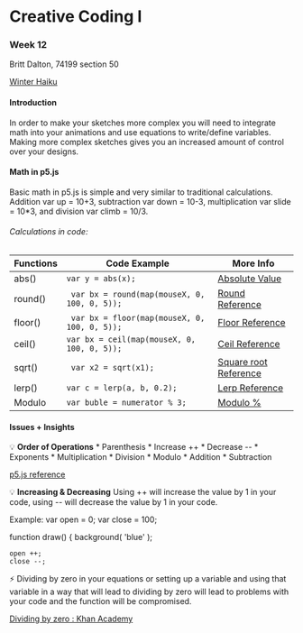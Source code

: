 # Creative Coding I #
### Week 12 ###

Britt Dalton, 74199 section 50

[ Winter Haiku ](https://brittdalton.github.io/Creative_Coding_HW/HW_06/Math_strings_objects_ohmy)



 #### Introduction ####
In order to make your sketches more complex you will need to integrate math into your
animations and use equations to write/define variables. Making more complex sketches
gives you an increased amount of control over your designs.

 #### Math in p5.js ####
 Basic math in p5.js is simple and very similar to traditional calculations. Addition
 var up = 10+3, subtraction var down = 10-3, multiplication var slide = 10*3, and
 division var climb = 10/3.

###### Calculations in code: ######

|Functions | Code Example | More Info |
|---------- | -------------|-----------|
| abs() | `var y = abs(x);`| [Absolute Value](https://p5js.org/reference/#/p5/abs) |
| round() | ` var bx = round(map(mouseX, 0, 100, 0, 5));`| [Round Reference](https://p5js.org/reference/#/p5/round) |
| floor()| ` var bx = floor(map(mouseX, 0, 100, 0, 5));`|[Floor Reference](https://p5js.org/reference/#/p5/floor) |
| ceil() | `var bx = ceil(map(mouseX, 0, 100, 0, 5));`|[Ceil Reference](https://p5js.org/reference/#/p5/ceil) |
| sqrt() | ` var x2 = sqrt(x1);`|[Square root Reference](https://p5js.org/reference/#/p5/sqrt) |
| lerp() | ` var c = lerp(a, b, 0.2); `| [Lerp Reference](https://p5js.org/reference/#/p5/lerp) |
| Modulo  | `var buble = numerator % 3;`|  [Modulo %](https://p5js.org/reference/#/p5/ellipseMode) |


 #### Issues + Insights ####

:bulb: **Order of Operations**
        * Parenthesis
        * Increase ++
        * Decrease --
        * Exponents
        * Multiplication
        * Division
        * Modulo
        * Addition
        * Subtraction

 [p5.js reference](https://p5js.org/reference/)

 :bulb: **Increasing & Decreasing** Using ++ will increase the value by 1 in your code,
 using -- will decrease the value by 1 in your code.

 Example:
var open = 0;
var close = 100;

function draw() {
    background( 'blue' );


    open ++;
    close --;

 :zap: Dividing by zero in your equations or setting up a variable and using that
 variable in a way that will lead to dividing by zero will lead to problems with your
 code and the function will be compromised.

 [Dividing by zero : Khan Academy](https://www.khanacademy.org/math/algebra/introduction-to-algebra/division-by-zero/v/why-dividing-by-zero-is-undefined)
